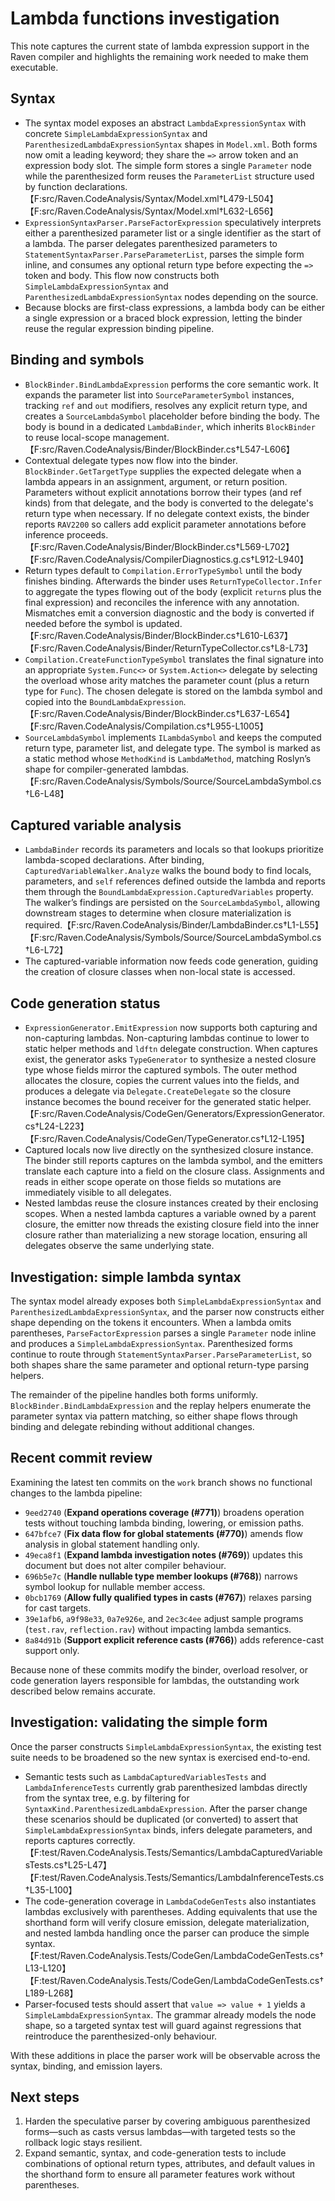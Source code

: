 # Lambda functions investigation

This note captures the current state of lambda expression support in the Raven
compiler and highlights the remaining work needed to make them executable.

## Syntax

* The syntax model exposes an abstract `LambdaExpressionSyntax` with concrete
  `SimpleLambdaExpressionSyntax` and `ParenthesizedLambdaExpressionSyntax`
  shapes in `Model.xml`. Both forms now omit a leading keyword; they share the
  `=>` arrow token and an expression body slot. The simple form stores a single
  `Parameter` node while the parenthesized form reuses the `ParameterList`
  structure used by function declarations.【F:src/Raven.CodeAnalysis/Syntax/Model.xml†L479-L504】【F:src/Raven.CodeAnalysis/Syntax/Model.xml†L632-L656】
* `ExpressionSyntaxParser.ParseFactorExpression` speculatively interprets either
  a parenthesized parameter list or a single identifier as the start of a
  lambda. The parser delegates parenthesized parameters to
  `StatementSyntaxParser.ParseParameterList`, parses the simple form inline, and
  consumes any optional return type before expecting the `=>` token and body.
  This flow now constructs both `SimpleLambdaExpressionSyntax` and
  `ParenthesizedLambdaExpressionSyntax` nodes depending on the source.
* Because blocks are first-class expressions, a lambda body can be either a
  single expression or a braced block expression, letting the binder reuse the
  regular expression binding pipeline.

## Binding and symbols

* `BlockBinder.BindLambdaExpression` performs the core semantic work. It expands
  the parameter list into `SourceParameterSymbol` instances, tracking `ref` and
  `out` modifiers, resolves any explicit return type, and creates a
  `SourceLambdaSymbol` placeholder before binding the body. The body is bound in
  a dedicated `LambdaBinder`, which inherits `BlockBinder` to reuse local-scope
  management.【F:src/Raven.CodeAnalysis/Binder/BlockBinder.cs†L547-L606】
* Contextual delegate types now flow into the binder. `BlockBinder.GetTargetType`
  supplies the expected delegate when a lambda appears in an assignment,
  argument, or return position. Parameters without explicit annotations borrow
  their types (and ref kinds) from that delegate, and the body is converted to
  the delegate's return type when necessary. If no delegate context exists, the
  binder reports `RAV2200` so callers add explicit parameter annotations before
  inference proceeds.【F:src/Raven.CodeAnalysis/Binder/BlockBinder.cs†L569-L702】【F:src/Raven.CodeAnalysis/CompilerDiagnostics.g.cs†L912-L940】
* Return types default to `Compilation.ErrorTypeSymbol` until the body finishes
  binding. Afterwards the binder uses `ReturnTypeCollector.Infer` to aggregate
  the types flowing out of the body (explicit `return`s plus the final
  expression) and reconciles the inference with any annotation. Mismatches emit
  a conversion diagnostic and the body is converted if needed before the symbol
  is updated.【F:src/Raven.CodeAnalysis/Binder/BlockBinder.cs†L610-L637】【F:src/Raven.CodeAnalysis/Binder/ReturnTypeCollector.cs†L8-L73】
* `Compilation.CreateFunctionTypeSymbol` translates the final signature into an
  appropriate `System.Func<>` or `System.Action<>` delegate by selecting the
  overload whose arity matches the parameter count (plus a return type for
  `Func`). The chosen delegate is stored on the lambda symbol and copied into the
  `BoundLambdaExpression`.【F:src/Raven.CodeAnalysis/Binder/BlockBinder.cs†L637-L654】【F:src/Raven.CodeAnalysis/Compilation.cs†L955-L1005】
* `SourceLambdaSymbol` implements `ILambdaSymbol` and keeps the computed return
  type, parameter list, and delegate type. The symbol is marked as a static
  method whose `MethodKind` is `LambdaMethod`, matching Roslyn’s shape for
  compiler-generated lambdas.【F:src/Raven.CodeAnalysis/Symbols/Source/SourceLambdaSymbol.cs†L6-L48】

## Captured variable analysis

* `LambdaBinder` records its parameters and locals so that lookups prioritize
  lambda-scoped declarations. After binding, `CapturedVariableWalker.Analyze`
  walks the bound body to find locals, parameters, and `self` references defined
  outside the lambda and reports them through the
  `BoundLambdaExpression.CapturedVariables` property. The walker’s findings are
  persisted on the `SourceLambdaSymbol`, allowing downstream stages to determine
  when closure materialization is required.【F:src/Raven.CodeAnalysis/Binder/LambdaBinder.cs†L1-L55】【F:src/Raven.CodeAnalysis/Symbols/Source/SourceLambdaSymbol.cs†L6-L72】
* The captured-variable information now feeds code generation, guiding the
  creation of closure classes when non-local state is accessed.

## Code generation status

* `ExpressionGenerator.EmitExpression` now supports both capturing and
  non-capturing lambdas. Non-capturing lambdas continue to lower to static
  helper methods and `ldftn` delegate construction. When captures exist, the
  generator asks `TypeGenerator` to synthesize a nested closure type whose
  fields mirror the captured symbols. The outer method allocates the closure,
  copies the current values into the fields, and produces a delegate via
  `Delegate.CreateDelegate` so the closure instance becomes the bound receiver
  for the generated static helper.【F:src/Raven.CodeAnalysis/CodeGen/Generators/ExpressionGenerator.cs†L24-L223】【F:src/Raven.CodeAnalysis/CodeGen/TypeGenerator.cs†L12-L195】
* Captured locals now live directly on the synthesized closure instance. The
  binder still reports captures on the lambda symbol, and the emitters translate
  each capture into a field on the closure class. Assignments and reads in either
  scope operate on those fields so mutations are immediately visible to all
  delegates.
* Nested lambdas reuse the closure instances created by their enclosing scopes.
  When a nested lambda captures a variable owned by a parent closure, the
  emitter now threads the existing closure field into the inner closure rather
  than materializing a new storage location, ensuring all delegates observe the
  same underlying state.

## Investigation: simple lambda syntax

The syntax model already exposes both `SimpleLambdaExpressionSyntax` and
`ParenthesizedLambdaExpressionSyntax`, and the parser now constructs either
shape depending on the tokens it encounters. When a lambda omits parentheses,
`ParseFactorExpression` parses a single `Parameter` node inline and produces a
`SimpleLambdaExpressionSyntax`. Parenthesized forms continue to route through
`StatementSyntaxParser.ParseParameterList`, so both shapes share the same
parameter and optional return-type parsing helpers.

The remainder of the pipeline handles both forms uniformly. `BlockBinder.BindLambdaExpression`
and the replay helpers enumerate the parameter syntax via pattern matching, so
either shape flows through binding and delegate rebinding without additional
changes.

## Recent commit review

Examining the latest ten commits on the `work` branch shows no functional
changes to the lambda pipeline:

* `9eed2740` (**Expand operations coverage (#771)**) broadens operation tests
  without touching lambda binding, lowering, or emission paths.
* `647bfce7` (**Fix data flow for global statements (#770)**) amends flow
  analysis in global statement handling only.
* `49eca8f1` (**Expand lambda investigation notes (#769)**) updates this
  document but does not alter compiler behaviour.
* `696b5e7c` (**Handle nullable type member lookups (#768)**) narrows symbol
  lookup for nullable member access.
* `0bcb1769` (**Allow fully qualified types in casts (#767)**) relaxes parsing
  for cast targets.
* `39e1afb6`, `a9f98e33`, `0a7e926e`, and `2ec3c4ee` adjust sample programs
  (`test.rav`, `reflection.rav`) without impacting lambda semantics.
* `8a84d91b` (**Support explicit reference casts (#766)**) adds reference-cast
  support only.

Because none of these commits modify the binder, overload resolver, or code
generation layers responsible for lambdas, the outstanding work described below
remains accurate.

## Investigation: validating the simple form

Once the parser constructs `SimpleLambdaExpressionSyntax`, the existing test
suite needs to be broadened so the new syntax is exercised end-to-end.

* Semantic tests such as `LambdaCapturedVariablesTests` and
  `LambdaInferenceTests` currently grab parenthesized lambdas directly from the
  syntax tree, e.g. by filtering for
  `SyntaxKind.ParenthesizedLambdaExpression`. After the parser change these
  scenarios should be duplicated (or converted) to assert that
  `SimpleLambdaExpressionSyntax` binds, infers delegate parameters, and reports
  captures correctly.【F:test/Raven.CodeAnalysis.Tests/Semantics/LambdaCapturedVariablesTests.cs†L25-L47】【F:test/Raven.CodeAnalysis.Tests/Semantics/LambdaInferenceTests.cs†L35-L100】
* The code-generation coverage in `LambdaCodeGenTests` also instantiates lambdas
  exclusively with parentheses. Adding equivalents that use the shorthand form
  will verify closure emission, delegate materialization, and nested lambda
  handling once the parser can produce the simple syntax.【F:test/Raven.CodeAnalysis.Tests/CodeGen/LambdaCodeGenTests.cs†L13-L120】【F:test/Raven.CodeAnalysis.Tests/CodeGen/LambdaCodeGenTests.cs†L189-L268】
* Parser-focused tests should assert that `value => value + 1` yields a
  `SimpleLambdaExpressionSyntax`. The grammar already models the node shape, so
  a targeted syntax test will guard against regressions that reintroduce the
  parenthesized-only behaviour.

With these additions in place the parser work will be observable across the
syntax, binding, and emission layers.

## Next steps

1. Harden the speculative parser by covering ambiguous parenthesized forms—such
   as casts versus lambdas—with targeted tests so the rollback logic stays
   resilient.
2. Expand semantic, syntax, and code-generation tests to include combinations of
   optional return types, attributes, and default values in the shorthand form
   to ensure all parameter features work without parentheses.

